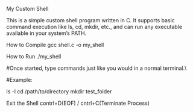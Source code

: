 My Custom Shell

This is a simple custom shell program written in C. It supports basic command execution like ls, cd, mkdir, etc., and can run any executable available in your system’s PATH.

How to Compile
   gcc shell.c -o my_shell

How to Run
  ./my_shell


#Once started, type commands just like you would in a normal terminal.\

#Example:

  ls -l 
  cd /path/to/directory
  mkdir test_folder

Exit the Shell
contrl+D(EOF) / cntrl+C(Terminate Process)
